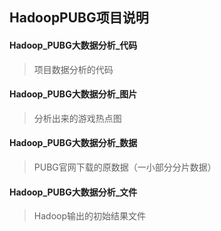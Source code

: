 ## HadoopPUBG项目说明
#### Hadoop_PUBG大数据分析_代码
>项目数据分析的代码
#### Hadoop_PUBG大数据分析_图片
>分析出来的游戏热点图
#### Hadoop_PUBG大数据分析_数据
>PUBG官网下载的原数据（一小部分分片数据）
#### Hadoop_PUBG大数据分析_文件
>Hadoop输出的初始结果文件
